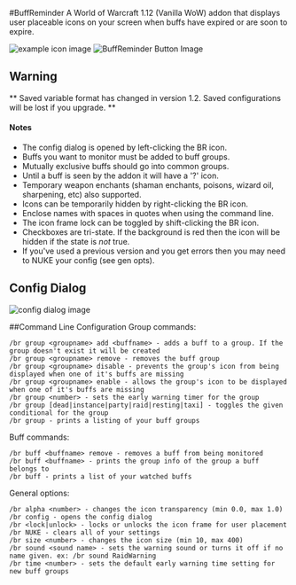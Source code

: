 
#BuffReminder
A World of Warcraft 1.12 (Vanilla WoW) addon that displays user placeable icons on your screen when buffs have expired or are soon to expire.

![example icon image](http://i.imgur.com/i6dGRIO.png)
![BuffReminder Button Image](http://i.imgur.com/gCf7Ygj.png)

## Warning
** Saved variable format has changed in version 1.2. Saved configurations will be lost if you upgrade. **

#### Notes
- The config dialog is opened by left-clicking the BR icon.
- Buffs you want to monitor must be added to buff groups.
- Mutually exclusive buffs should go into common groups.
- Until a buff is seen by the addon it will have a '?' icon.
- Temporary weapon enchants (shaman enchants, poisons, wizard oil, sharpening, etc) also supported.
- Icons can be temporarily hidden by right-clicking the BR icon.
- Enclose names with spaces in quotes when using the command line.
- The icon frame lock can be toggled by shift-clicking the BR icon.
- Checkboxes are tri-state. If the background is red then the icon will be hidden if the state is _not_ true.
- If you've used a previous version and you get errors then you may need to NUKE your config (see gen opts).

## Config Dialog
![config dialog image](http://i.imgur.com/OYHD4wh.png)

##Command Line Configuration
Group commands:

	/br group <groupname> add <buffname> - adds a buff to a group. If the group doesn't exist it will be created
	/br group <groupname> remove - removes the buff group
	/br group <groupname> disable - prevents the group's icon from being displayed when one of it's buffs are missing
	/br group <groupname> enable - allows the group's icon to be displayed when one of it's buffs are missing
	/br group <number> - sets the early warning timer for the group
    /br group [dead|instance|party|raid|resting|taxi] - toggles the given conditional for the group
    /br group - prints a listing of your buff groups


Buff commands:

	/br buff <buffname> remove - removes a buff from being monitored
	/br buff <buffname> - prints the group info of the group a buff belongs to
	/br buff - prints a list of your watched buffs


General options:

	/br alpha <number> - changes the icon transparency (min 0.0, max 1.0)
	/br config - opens the config dialog
	/br <lock|unlock> - locks or unlocks the icon frame for user placement
	/br NUKE - clears all of your settings
    /br size <number> - changes the icon size (min 10, max 400)
	/br sound <sound name> - sets the warning sound or turns it off if no name given. ex: /br sound RaidWarning
	/br time <number> - sets the default early warning time setting for new buff groups
